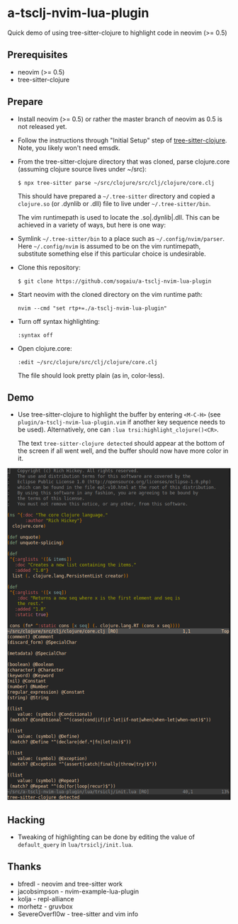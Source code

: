 # a-tsclj-nvim-lua-plugin

Quick demo of using tree-sitter-clojure to highlight code in neovim (>= 0.5)

## Prerequisites

* neovim (>= 0.5)
* tree-sitter-clojure

## Prepare

* Install neovim (>= 0.5) or rather the master branch of neovim as 0.5
  is not released yet.

* Follow the instructions through "Initial Setup" step of
  [tree-sitter-clojure](https://github.com/sogaiu/tree-sitter-clojure).
  Note, you likely won't need emsdk.

* From the tree-sitter-clojure directory that was cloned, parse
  clojure.core (assuming clojure source lives under ~/src):

  ```
  $ npx tree-sitter parse ~/src/clojure/src/clj/clojure/core.clj
  ```

  This should have prepared a `~/.tree-sitter` directory and copied a
  `clojure.so` (or .dynlib or .dll) file to live under
  `~/.tree-sitter/bin`.

  The vim runtimepath is used to locate the .so|.dynlib|.dll.  This can
  be achieved in a variety of ways, but here is one way:

* Symlink `~/.tree-sitter/bin` to a place such as
  `~/.config/nvim/parser`.  Here `~/.config/nvim` is assumed to be on
  the vim runtimepath, substitute something else if this particular
  choice is undesirable.

* Clone this repository:

  ```
  $ git clone https://github.com/sogaiu/a-tsclj-nvim-lua-plugin
  ```

* Start neovim with the cloned directory on the vim runtime path:

  ```
  nvim --cmd "set rtp+=./a-tsclj-nvim-lua-plugin"
  ```

* Turn off syntax highlighting:

  ```
  :syntax off
  ```

* Open clojure.core:

  ```
  :edit ~/src/clojure/src/clj/clojure/core.clj
  ```

  The file should look pretty plain (as in, color-less).

## Demo

* Use tree-sitter-clojure to highlight the buffer by entering
  `<M-C-H>` (see `plugin/a-tsclj-nvim-lua-plugin.vim` if another key
  sequence needs to be used).  Alternatively, one can `:lua
  trsi:highlight_clojure()<CR>`.

  The text `tree-sitter-clojure detected` should appear at the bottom
  of the screen if all went well, and the buffer should now have more
  color in it.

![screenshot](a-tsclj-nvim-lua-plugin.png)

## Hacking

* Tweaking of highlighting can be done by editing the value of
  `default_query` in `lua/trsiclj/init.lua`.

## Thanks

* bfredl - neovim and tree-sitter work
* jacobsimpson - nvim-example-lua-plugin
* kolja - repl-alliance
* morhetz - gruvbox
* SevereOverfl0w - tree-sitter and vim info
